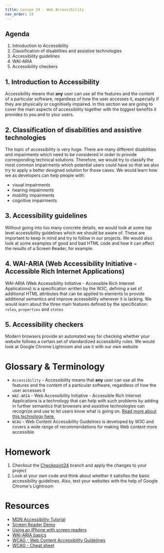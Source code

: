 ```yaml
---
title: Lesson 24 - Web Accessibility
nav_order: 24
---
```


## Agenda

1. Introduction to Accessibility
1. Classification of disabilities and assistive technologies
1. Accessibility guidelines
1. WAI-ARIA
1. Accessibility checkers

## 1. Introduction to Accessibility

Accessibility means that **any** user can use all the features and the content of a particular software, regardless of how the user accesses it, especially if they are physically or cognitively impaired. In this section we are going to cover the main aspects of accessibility together with the biggest benefits it provides to you and to your users.

## 2. Classification of disabilities and assistive technologies

The topic of accessibility is very huge. There are many different disabilities and impairments which need to be considered in order to provide corresponding technical solutions. Therefore, we would try to classify the most common impairments which potential users could have so that we also try to apply a better designed solution for those cases. We would learn how we as developers can help people with:

- visual impairments
- hearing impairments
- mobility impairments
- cognitive impairments

## 3. Accessibility guidelines

Without going into too many concrete details, we would look at some top level accessibility guidelines which we should be aware of. These are important to keep in mind and try to follow in our projects. We would also look at some examples of good and bad HTML code and how it can affect the results of a Screen Reader, for example.

## 4. WAI-ARIA (Web Accessibility Initiative - Accessible Rich Internet Applications)

WAI-ARIA (Web Accessibility Initiative - Accessible Rich Internet Applications) is a specification written by the W3C, defining a set of additional HTML attributes that can be applied to elements to provide additional semantics and improve accessibility wherever it is lacking. We would learn about the three main features defined by the specification: `roles`, `properties` and `states`

## 5. Accessibility checkers

Modern browsers provide an automated way for checking whether your website follows a certain set of standardized accessibility rules. We would look at Google Chrome Lightroom and use it with our own website

# Glossary & Terminology

- `Accessibility` - Accessibility means that **any** user can use all the features and the content of a particular software, regardless of how the user accesses it
- `WAI-ARIA` - Web Accessibility Initiative - Accessible Rich Internet Applications is a technology that can help with such problems by adding in further semantics that browsers and assistive technologies can recognize and use to let users know what is going on. [Read more about this technology here.](https://developer.mozilla.org/en-US/docs/Learn/Accessibility/WAI-ARIA_basics)
- `WCAG` - Web Content Accessibility Guidelines is developed by W3C and covers a wide range of recommendations for making Web content more accessible.

# Homework

1. Checkout the [Checkpoint24](https://github.com/ReDI-School/nrw-html-and-css/tree/checkpoint24/checkpoint) branch and apply the changes to your project
2. Look at your own code and think about whether it satisfies the basic accessibility guidelines. Also, test your websites with the help of Google Chrome's Lightroom

# Resources

- [MDN Accessibility Tutorial](https://developer.mozilla.org/en-US/docs/Web/Accessibility)
- [Screen Reader Demo](https://www.youtube.com/watch?v=dEbl5jvLKGQ)
- [Using an IPhone with screen readers](https://www.youtube.com/watch?v=wueLXCbm_KY)
- [WAI-ARIA basics](https://developer.mozilla.org/en-US/docs/Learn/Accessibility/WAI-ARIA_basics)
- [WCAG - Web Content Accessibility Guidelines](https://www.w3.org/WAI/standards-guidelines/wcag/)
- [WCAG - Cheat sheet](https://www.w3.org/WAI/standards-guidelines/wcag/glance/)
